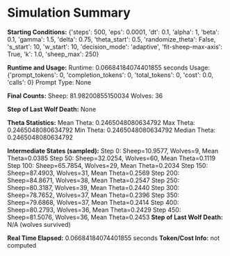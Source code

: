 # Simulation Summary

**Starting Conditions:**
{'steps': 500, 'eps': 0.0001, 'dt': 0.1, 'alpha': 1, 'beta': 0.1, 'gamma': 1.5, 'delta': 0.75, 'theta_start': 0.5, 'randomize_theta': False, 's_start': 10, 'w_start': 10, 'decision_mode': 'adaptive', 'fit-sheep-max-axis': True, 'k': 1.0, 'sheep_max': 250}

**Runtime and Usage:**
Runtime: 0.06684184074401855 seconds
Usage: {'prompt_tokens': 0, 'completion_tokens': 0, 'total_tokens': 0, 'cost': 0.0, 'calls': 0}
Prompt Type: None

**Final Counts:**
Sheep: 81.98200855150034
Wolves: 36

**Step of Last Wolf Death:**
None

**Theta Statistics:**
Mean Theta: 0.2465048080634792
Max Theta: 0.2465048080634792
Min Theta: 0.2465048080634792
Median Theta: 0.2465048080634792

**Intermediate States (sampled):**
Step 0: Sheep=10.9577, Wolves=9, Mean Theta=0.0385
Step 50: Sheep=32.0254, Wolves=60, Mean Theta=0.1119
Step 100: Sheep=65.7854, Wolves=29, Mean Theta=0.2034
Step 150: Sheep=87.4903, Wolves=31, Mean Theta=0.2569
Step 200: Sheep=84.8671, Wolves=38, Mean Theta=0.2547
Step 250: Sheep=80.3187, Wolves=39, Mean Theta=0.2440
Step 300: Sheep=78.7652, Wolves=37, Mean Theta=0.2396
Step 350: Sheep=79.6868, Wolves=37, Mean Theta=0.2414
Step 400: Sheep=80.2793, Wolves=36, Mean Theta=0.2429
Step 450: Sheep=81.5076, Wolves=36, Mean Theta=0.2453
**Step of Last Wolf Death:** N/A (wolves survived)

**Real Time Elapsed:** 0.06684184074401855 seconds
**Token/Cost Info:** not computed